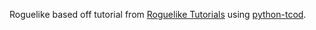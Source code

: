 Roguelike based off tutorial from [Roguelike Tutorials](http://rogueliketutorials.com/) using [python-tcod](https://github.com/libtcod/python-tcod).